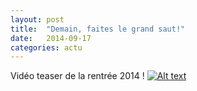 ```yaml
---
layout: post
title:  "Demain, faites le grand saut!"
date:   2014-09-17
categories: actu
---
```

Vidéo teaser de la rentrée 2014 !
[![Alt text](https://img.youtube.com/vi/rvOVY8UPtE4/0.jpg)](https://www.youtube.com/watch?v=rvOVY8UPtE4)
